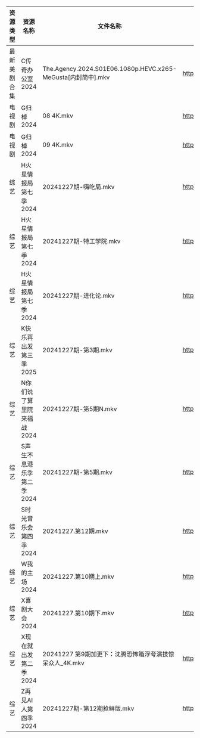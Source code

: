 | 资源类型   | 资源名称            | 文件名称                                                     | 分享链接                                 | 更新时间                |
| ------ | --------------- | -------------------------------------------------------- | ------------------------------------ | ------------------- |
| 最新美剧合集 | C传奇办公室2024      | The.Agency.2024.S01E06.1080p.HEVC.x265-MeGusta[内封简中].mkv | https://www.alipan.com/s/2ZNUwdMtSf2 | 2024-12-27 18:05:11 |
| 电视剧    | G归棹2024         | 08 4K.mkv                                                | https://www.alipan.com/s/VVvmHJnmtxN | 2024-12-27 14:05:18 |
| 电视剧    | G归棹2024         | 09 4K.mkv                                                | https://www.alipan.com/s/VVvmHJnmtxN | 2024-12-27 14:05:18 |
| 综艺     | H火星情报局第七季2024   | 20241227期-嗨吃局.mkv                                        | https://www.alipan.com/s/Jz34w9QBhnQ | 2024-12-27 16:07:09 |
| 综艺     | H火星情报局第七季2024   | 20241227期-特工学院.mkv                                       | https://www.alipan.com/s/Jz34w9QBhnQ | 2024-12-27 16:07:08 |
| 综艺     | H火星情报局第七季2024   | 20241227期-进化论.mkv                                        | https://www.alipan.com/s/Jz34w9QBhnQ | 2024-12-27 16:07:08 |
| 综艺     | K快乐再出发第三季2025   | 20241227期-第3期.mkv                                        | https://www.alipan.com/s/YW8bohEggWd | 2024-12-27 16:07:14 |
| 综艺     | N你们说了算里院来福战2024 | 20241227期-第5期N.mkv                                       | https://www.alipan.com/s/HEA41h6YDzF | 2024-12-27 16:07:33 |
| 综艺     | S声生不息港乐季第二季2024 | 20241227期-第5期.mkv                                        | https://www.alipan.com/s/UNcuH6NR3w3 | 2024-12-27 16:08:00 |
| 综艺     | S时光音乐会第四季2024   | 20241227.第12期.mkv                                        | https://www.alipan.com/s/JiNiXNR4dny | 2024-12-27 16:08:03 |
| 综艺     | W我的主场2024       | 20241227.第10期上.mkv                                       | https://www.alipan.com/s/KLxaNppeykr | 2024-12-27 16:08:31 |
| 综艺     | X喜剧大会2024       | 20241227.第10期下.mkv                                       | https://www.alipan.com/s/csZtJtZJbGQ | 2024-12-27 16:08:37 |
| 综艺     | X现在就出发第二季2024   | 20241227 第9期加更下：沈腾恐怖箱浮夸演技惊呆众人_4K.mkv                     | https://www.alipan.com/s/y7nEptKoEYs | 2024-12-27 16:08:40 |
| 综艺     | Z再见AI人第四季2024   | 20241227期-第12期抢鲜版.mkv                                    | https://www.alipan.com/s/x547zMqipVp | 2024-12-27 16:08:53 |
